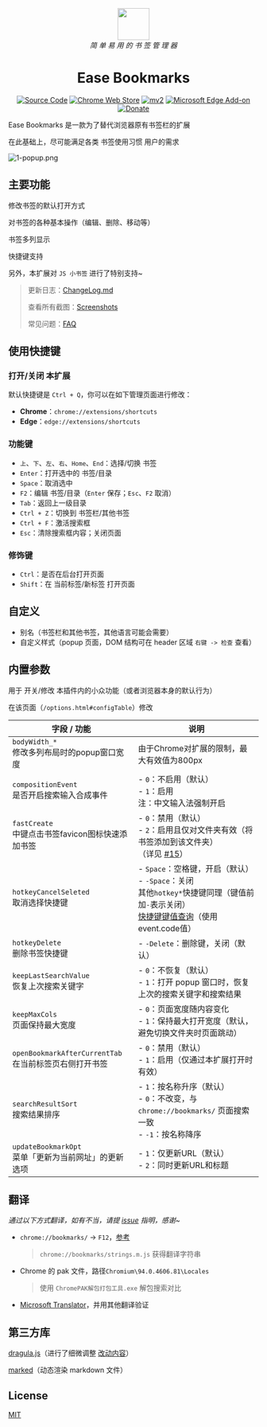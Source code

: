[//]: #
<div align="center">
<img width="64" src="docs/bookmarks.svg" />
<br>
<i>简 单 易 用 的 书 签 管 理 器</i>
<h1>Ease Bookmarks</h1>
<a href="https://github.com/qinxs/Ease-Bookmarks"><img src="https://img.shields.io/badge/Source_Code-GitHub-blue" alt="Source Code"></a>
<a href="https://chrome.google.com/webstore/detail/ease-bookmarks/jekbcacdnnlaajcagcmcpdjckjpjgfll"><img src="https://img.shields.io/chrome-web-store/v/jekbcacdnnlaajcagcmcpdjckjpjgfll.svg" alt="Chrome Web Store"></a>
<a href="https://chrome.google.com/webstore/detail/ease-bookmarks/poefceffmekhjoadknillcbdifahongk"><img src="https://img.shields.io/chrome-web-store/v/poefceffmekhjoadknillcbdifahongk?label=mv2" alt="mv2"></a>
<a href="https://microsoftedge.microsoft.com/addons/detail/ease-bookmarks/addbgeibeffkokpabpbpmdpehfbegchl"><img src="https://img.shields.io/badge/dynamic/json?label=microsoft%20edge%20add-on&amp;prefix=v&amp;query=%24.version&amp;url=https%3A%2F%2Fmicrosoftedge.microsoft.com%2Faddons%2Fgetproductdetailsbycrxid%2Faddbgeibeffkokpabpbpmdpehfbegchl" alt="Microsoft Edge Add-on"></a>
<a href="https://7bxing.com/donate/" title="欢迎捐赠~"><img src="https://img.shields.io/badge/Donate-blueviolet" alt="Donate"></a>
</div>

Ease Bookmarks 是一款为了替代浏览器原有书签栏的扩展

在此基础上，尽可能满足各类 书签使用习惯 用户的需求

![1-popup.png](./screenshots/1-popup.png)

## 主要功能

修改书签的默认打开方式

对书签的各种基本操作（编辑、删除、移动等）

书签多列显示

快捷键支持

另外，本扩展对 `JS 小书签` 进行了特别支持~

> 更新日志：[ChangeLog.md](ChangeLog.md)
> 
> 查看所有截图：[Screenshots](./screenshots/README.md#所有截图)
>
> 常见问题：[FAQ](https://github.com/qinxs/Ease-Bookmarks/wiki/常见问题（FAQ）)

## 使用快捷键

### 打开/关闭 本扩展

默认快捷键是 `Ctrl + Q`，你可以在如下管理页面进行修改：
- **Chrome**：`chrome://extensions/shortcuts`
- **Edge**：`edge://extensions/shortcuts`

### 功能键

- `上`、`下`、`左`、`右`、`Home`、`End`：选择/切换 书签
- `Enter`：打开选中的 书签/目录
- `Space`：取消选中
- `F2`：编辑 书签/目录（`Enter` 保存；`Esc`、`F2` 取消）
- `Tab`：返回上一级目录
- `Ctrl + Z`：切换到 书签栏/其他书签
- `Ctrl + F`：激活搜索框
- `Esc`：清除搜索框内容；关闭页面

### 修饰键

- `Ctrl`：是否在后台打开页面
- `Shift`：在 当前标签/新标签 打开页面

## 自定义

- 别名（书签栏和其他书签，其他语言可能会需要）
- 自定义样式（popup 页面，DOM 结构可在 header 区域 `右键 -> 检查` 查看）

## 内置参数

用于 开关/修改 本插件内的小众功能（或者浏览器本身的默认行为）

在该页面（`/options.html#configTable`）修改


| 字段 / 功能                                                          | 说明                                                                                                                   |
| ------------------------------------------------------------------- | ---------------------------------------------------------------------------------------------------------------------- |
| `bodyWidth_*`         <br>修改多列布局时的popup窗口宽度                | 由于Chrome对扩展的限制，最大有效值为800px                                                                                 |
| `compositionEvent`    <br>是否开启搜索输入合成事件                     | - `0`：不启用（默认）         <br>- `1`：启用   <br>注：中文输入法强制开启                                                   |
| `fastCreate`          <br>中键点击书签favicon图标快速添加书签          | - `0`：禁用（默认）           <br>- `2`：启用且仅对文件夹有效（将书签添加到该文件夹）  <br>（详见 [#15][issues-15]）            |
| `hotkeyCancelSeleted` <br>取消选择快捷键                              | - `Space`：空格键，开启（默认）   <br>- `-Space`：关闭   <br>其他`hotkey*`快捷键同理（键值前加`-`表示关闭）  <br>[快捷键键值查询][keycode]（使用event.code值） |
| `hotkeyDelete`        <br>删除书签快捷键                              | - `-Delete`：删除键，关闭（默认）                                                                                         |
| `keepLastSearchValue` <br>恢复上次搜索关键字                          | - `0`：不恢复（默认）          <br>- `1`：打开 popup 窗口时，恢复上次的搜索关键字和搜索结果                                    |
| `keepMaxCols`         <br>页面保持最大宽度                            | - `0`：页面宽度随内容变化      <br>- `1`：保持最大打开宽度（默认，避免切换文件夹时页面跳动）                                    |
| `openBookmarkAfterCurrentTab`<br>在当前标签页右侧打开书签              | - `0`：禁用（默认）           <br>- `1`：启用（仅通过本扩展打开时有效）                                                       |
| `searchResultSort`    <br>搜索结果排序                                | - `1`：按名称升序（默认）      <br>- `0`：不改变，与 `chrome://bookmarks/` 页面搜索一致  <br>- `-1`：按名称降序                  |
| `updateBookmarkOpt`   <br>菜单「更新为当前网址」的更新选项              | - `1`：仅更新URL（默认）      <br>- `2`：同时更新URL和标题                                                                  |


## 翻译
*通过以下方式翻译，如有不当，请提 [issue][issues-page] 指明，感谢~*

- `chrome://bookmarks/` -> `F12`，[参考](docs/chrome_bookmarks.png)
  > `chrome://bookmarks/strings.m.js` 获得翻译字符串
- Chrome 的 pak 文件，路径`Chromium\94.0.4606.81\Locales`
  
  > 使用 `ChromePAK解包打包工具.exe` 解包搜索对比
- [Microsoft Translator](https://cn.bing.com/translator)，并用其他翻译验证

## 第三方库

[dragula.js](https://github.com/bevacqua/dragula)（进行了细微调整 [改动内容](https://github.com/qinxs/dragula2)）

[marked](https://github.com/markedjs/marked)（动态渲染 markdown 文件）

## License

[MIT](LICENSE)

[issues-page]: https://github.com/qinxs/Ease-Bookmarks/issues
[issues-15]: https://github.com/qinxs/Ease-Bookmarks/issues/15
[keycode]: https://www.toptal.com/developers/keycode
